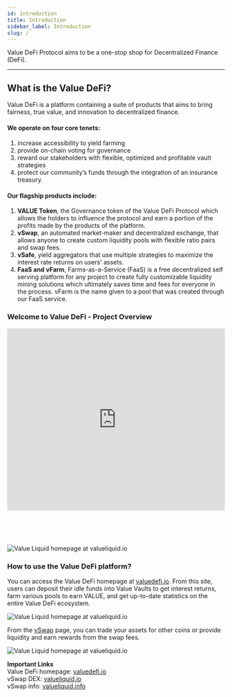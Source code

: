 ```yaml
---
id: introduction
title: Introduction
sidebar_label: Introduction
slug: /
---
```


Value DeFi Protocol aims to be a one-stop shop for Decentralized Finance (DeFi).

---


## **What is the Value DeFi?**

Value DeFi is a platform containing a suite of products that aims to bring fairness, true value, and innovation to decentralized finance. 

#### **We operate on four core tenets:** 

1. increase accessibility to yield farming
2. provide on-chain voting for governance
3. reward our stakeholders with flexible, optimized and profitable vault strategies
4. protect our community’s funds through the integration of an insurance treasury.

#### Our flagship products include:

1. **VALUE Token**, the Governance token of the Value DeFi Protocol which allows the holders to influence the protocol and earn a portion of the profits made by the products of the platform.  
2. **vSwap**, an automated market-maker and decentralized exchange, that allows anyone to create custom liquidity pools with flexible ratio pairs and swap fees. 
3. **vSafe**, yield aggregators that use multiple strategies to maximize the interest rate returns on users' assets.
4. **FaaS and vFarm**, Farms-as-a-Service (FaaS) is a free decentralized self serving platform for any project to create fully customizable liquidity mining solutions which ultimately saves time and fees for everyone in the process. vFarm is the name given to a pool that was created through our FaaS service.

### Welcome to Value DeFi - Project Overview

<iframe width="100%" height="422" src="https://www.youtube.com/embed/LKdKU_u9R9Y" frameborder="0" allow="accelerometer; autoplay; clipboard-write; encrypted-media; gyroscope; picture-in-picture" allowfullscreen></iframe>

<br/><br/><br/>

![Value Liquid homepage at valueliquid.io](img/seperator.png)

### **How to use the Value DeFi platform?**

You can access the Value DeFi homepage at [valuedefi.io](https://valuedefi.io).  From this site, users can deposit their idle funds into Value Vaults to get interest returns, farm various pools to earn VALUE, and get up-to-date statistics on the entire Value DeFi ecosystem. 

![Value Liquid homepage at valueliquid.io](img/home.png)

From the [vSwap](../products/value-liquid) page, you can trade your assets for other coins or provide liquidity and earn rewards from the swap fees.

![Value Liquid homepage at valueliquid.io](img/value_liquid.png)

**Important Links**  
Value DeFi homepage:  [valuedefi.io](https://valuedefi.io)  
vSwap DEX:       [valueliquid.io](https://valueliquid.io/)  
vSwap info:       [valueliquid.info](https://valueliquid.info) 

